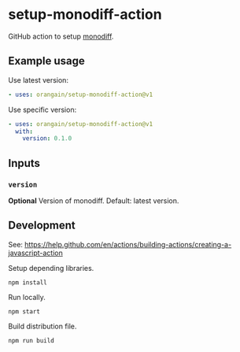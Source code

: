 # setup-monodiff-action

GitHub action to setup [monodiff](https://github.com/orangain/monodiff).

## Example usage

Use latest version:

```yml
- uses: orangain/setup-monodiff-action@v1
```

Use specific version:

```yml
- uses: orangain/setup-monodiff-action@v1
  with:
    version: 0.1.0
```

## Inputs

### `version`

**Optional** Version of monodiff. Default: latest version.

## Development

See: https://help.github.com/en/actions/building-actions/creating-a-javascript-action

Setup depending libraries.

```
npm install
```

Run locally.

```
npm start
```

Build distribution file.

```
npm run build
```
